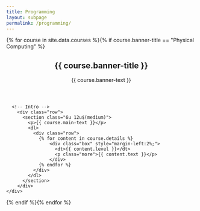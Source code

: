 ```yaml
---
title: Programming
layout: subpage
permalink: /programming/
---
```


<!-- Main -->
{% for course in site.data.courses %}{% if course.banner-title == "Physical Computing" %}
  <section id="main" class="wrapper">
    <div class="inner">
      <header class="align-center">
        <h2>{{ course.banner-title }}</h2>
        <p>{{ course.banner-text }}</p>
      </header>

      <!-- Intro -->
        <div class="row">
          <section class="6u 12u$(medium)">
            <p>{{ course.main-text }}</p>
            <dl>
              <div class="row">
                {% for content in course.details %}
                    <div class="box" style="margin-left:2%;">
                      <dt>{{ content.level }}</dt>
                      <p class="more">{{ content.text }}</p>
                    </div>
                {% endfor %}
              </div>
            </dl>
          </section>
        </div>
    </div>
  </section>
{% endif %}{% endfor %}
